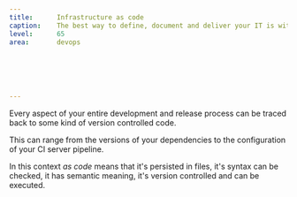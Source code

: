 ```yaml
---
title:      Infrastructure as code
caption:    The best way to define, document and deliver your IT is with code
level:      65
area:       devops






---
```


Every aspect of your entire development and release process can be traced back to some kind of version controlled code.

This can range from the versions of your dependencies to the configuration of your CI server pipeline.

In this context _as code_ means that it's persisted in files, it's syntax can be checked, it has semantic meaning, it's version controlled and can be executed.
